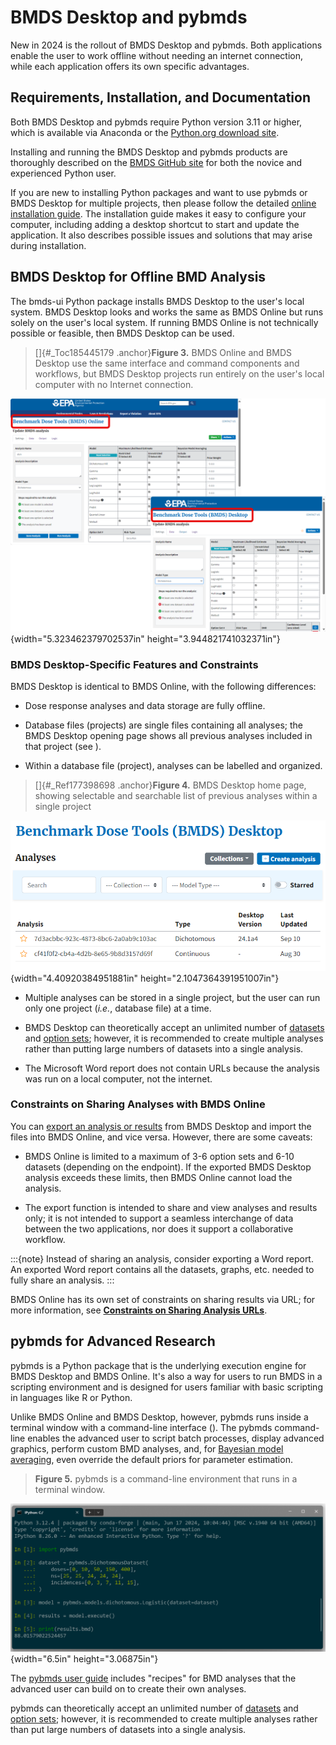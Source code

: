 # BMDS Desktop and pybmds

New in 2024 is the rollout of BMDS Desktop and pybmds. Both applications enable the user to work offline without needing an internet connection, while each application offers its own specific advantages.

## Requirements, Installation, and Documentation

Both BMDS Desktop and pybmds require Python version 3.11 or higher, which is available via Anaconda or the [Python.org download site](https://www.python.org/downloads/).

Installing and running the BMDS Desktop and pybmds products are thoroughly described on the [BMDS GitHub site](https://github.com/USEPA/BMDS) for both the novice and experienced Python user.

If you are new to installing Python packages and want to use pybmds or BMDS Desktop for multiple projects, then please follow the detailed [online installation guide](https://usepa.github.io/BMDS/). The installation guide makes it easy to configure your computer, including adding a desktop shortcut to start and update the application. It also describes possible issues and solutions that may arise during installation.

## BMDS Desktop for Offline BMD Analysis

The bmds-ui Python package installs BMDS Desktop to the user's local system. BMDS Desktop looks and works the same as BMDS Online but runs solely on the user's local system. If running BMDS Online is not technically possible or feasible, then BMDS Desktop can be used.

> []{#_Toc185445179 .anchor}**Figure 3.** BMDS Online and BMDS Desktop use the same interface and command components and workflows, but BMDS Desktop projects run entirely on the user's local computer with no Internet connection.

![Side by side captures of BMDS Online and BMDS Desktop to show similarity, with page titles highlighted](_static/img/image9.png){width="5.323462379702537in" height="3.944821741032371in"}

### BMDS Desktop-Specific Features and Constraints

BMDS Desktop is identical to BMDS Online, with the following differences:

-   Dose response analyses and data storage are fully offline.

-   Database files (projects) are single files containing all analyses; the BMDS Desktop opening page shows all previous analyses included in that project (see ).

-   Within a database file (project), analyses can be labelled and organized.

> []{#_Ref177398698 .anchor}**Figure 4.** BMDS Desktop home page, showing selectable and searchable list of previous analyses within a single project

![BMDS Desktop user interface showing list of previous analyses](_static/img/image10.png){width="4.40920384951881in" height="2.1047364391951007in"}

-   Multiple analyses can be stored in a single project, but the user can run only one project (*i.e.*, database file) at a time.

-   BMDS Desktop can theoretically accept an unlimited number of [datasets](./bmds-online.md#specifying-datasets-by-endpoint) and [option sets](./bmds-online.md#maximum-number-of-option-sets); however, it is recommended to create multiple analyses rather than putting large numbers of datasets into a single analysis.

-   The Microsoft Word report does not contain URLs because the analysis was run on a local computer, not the internet.

### Constraints on Sharing Analyses with BMDS Online

You can [export an analysis or results](./bmds-online.md#sharing-and-downloading-analyses-and-results) from BMDS Desktop and import the files into BMDS Online, and vice versa. However, there are some caveats:

-   BMDS Online is limited to a maximum of 3-6 option sets and 6-10 datasets (depending on the endpoint). If the exported BMDS Desktop analysis exceeds these limits, then BMDS Online cannot load the analysis.

-   The export function is intended to share and view analyses and results only; it is not intended to support a seamless interchange of data between the two applications, nor does it support a collaborative workflow.

:::{note} Instead of sharing an analysis, consider exporting a Word report. An exported Word report contains all the datasets, graphs, etc. needed to fully share an analysis.
:::

BMDS Online has its own set of constraints on sharing results via URL; for more information, see [**Constraints on Sharing Analysis URLs**](./bmds-online.md#constraints-on-sharing-analysis-urls).

## pybmds for Advanced Research

pybmds is a Python package that is the underlying execution engine for BMDS Desktop and BMDS Online. It's also a way for users to run BMDS in a scripting environment and is designed for users familiar with basic scripting in languages like R or Python.

Unlike BMDS Online and BMDS Desktop, however, pybmds runs inside a terminal window with a command-line interface (). The pybmds command-line enables the advanced user to script batch processes, display advanced graphics, perform custom BMD analyses, and, for [Bayesian model averaging](./bayesian-dichotomous.md#bayesian-dichotomous-analysis-including-model-averaging), even override the default priors for parameter estimation.

> **Figure 5.** pybmds is a command-line environment that runs in a terminal window.

![pybmds running in a terminal window](_static/img/image11.png){width="6.5in" height="3.06875in"}

The [pybmds user guide](https://usepa.github.io/BMDS/) includes "recipes" for BMD analyses that the advanced user can build on to create their own analyses.

pybmds can theoretically accept an unlimited number of [datasets](./bmds-online.md#specifying-datasets-by-endpoint) and [option sets](./bmds-online.md#maximum-number-of-option-sets); however, it is recommended to create multiple analyses rather than put large numbers of datasets into a single analysis.

